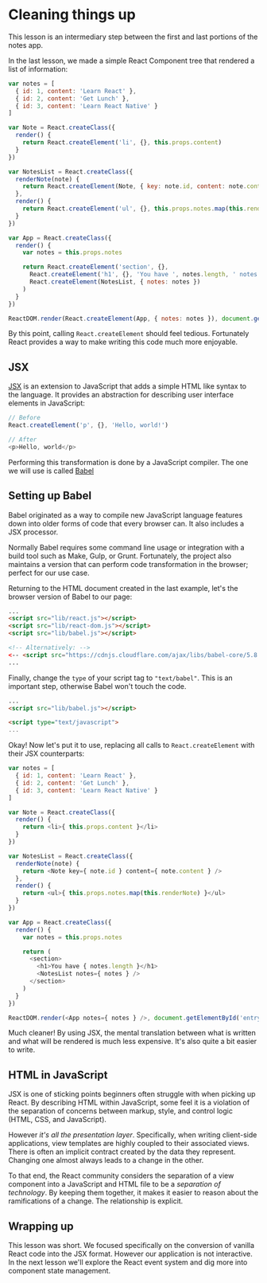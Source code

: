 # Cleaning things up

This lesson is an intermediary step between the first and last
portions of the notes app.

In the last lesson, we made a simple React Component tree that
rendered a list of information:

```javascript
var notes = [
  { id: 1, content: 'Learn React' },
  { id: 2, content: 'Get Lunch' },
  { id: 3, content: 'Learn React Native' }
]

var Note = React.createClass({
  render() {
    return React.createElement('li', {}, this.props.content)
  }
})

var NotesList = React.createClass({
  renderNote(note) {
    return React.createElement(Note, { key: note.id, content: note.content })
  },
  render() {
    return React.createElement('ul', {}, this.props.notes.map(this.renderNote))
  }
})

var App = React.createClass({
  render() {
    var notes = this.props.notes

    return React.createElement('section', {},
      React.createElement('h1', {}, 'You have ', notes.length, ' notes'),
      React.createElement(NotesList, { notes: notes })
    )
  }
})

ReactDOM.render(React.createElement(App, { notes: notes }), document.getElementById('entry-point'))
```

By this point, calling `React.createElement` should feel
tedious. Fortunately React provides a way to make writing this code
much more enjoyable.

## JSX

[JSX](https://facebook.github.io/react/docs/jsx-in-depth.html) is an
extension to JavaScript that adds a simple HTML like syntax to the
language. It provides an abstraction for describing user interface
elements in JavaScript:

```javascript
// Before
React.createElement('p', {}, 'Hello, world!')

// After
<p>Hello, world</p>
```

Performing this transformation is done by a JavaScript compiler. The
one we will use is called [Babel](https://babeljs.io)

## Setting up Babel

Babel originated as a way to compile new JavaScript language features
down into older forms of code that every browser can. It also includes
a JSX processor.

Normally Babel requires some command line usage or integration with a
build tool such as Make, Gulp, or Grunt. Fortunately, the project also
maintains a version that can perform code transformation in the
browser; perfect for our use case.

Returning to the HTML document created in the last example, let's the
browser version of Babel to our page:

```html
...
<script src="lib/react.js"></script>
<script src="lib/react-dom.js"></script>
<script src="lib/babel.js"></script>

<!-- Alternatively: -->
<-- <script src="https://cdnjs.cloudflare.com/ajax/libs/babel-core/5.8.34/browser.js"></script> -->
...
```

Finally, change the `type` of your script tag to `"text/babel"`. This is
an important step, otherwise Babel won't touch the code.

```html
...
<script src="lib/babel.js"></script>

<script type="text/javascript">
...
```

Okay! Now let's put it to use, replacing all calls to
`React.createElement` with their JSX counterparts:

```javascript
var notes = [
  { id: 1, content: 'Learn React' },
  { id: 2, content: 'Get Lunch' },
  { id: 3, content: 'Learn React Native' }
]

var Note = React.createClass({
  render() {
    return <li>{ this.props.content }</li>
  }
})

var NotesList = React.createClass({
  renderNote(note) {
    return <Note key={ note.id } content={ note.content } />
  },
  render() {
    return <ul>{ this.props.notes.map(this.renderNote) }</ul>
  }
})

var App = React.createClass({
  render() {
    var notes = this.props.notes

    return (
      <section>
        <h1>You have { notes.length }</h1>
        <NotesList notes={ notes } />
      </section>
    )
  }
})

ReactDOM.render(<App notes={ notes } />, document.getElementById('entry-point'))
```

Much cleaner! By using JSX, the mental translation between what is
written and what will be rendered is much less expensive. It's also
quite a bit easier to write.

## HTML in JavaScript

JSX is one of sticking points beginners often struggle with when
picking up React. By describing HTML within JavaScript, some feel it
is a violation of the separation of concerns between markup, style,
and control logic (HTML, CSS, and JavaScript).

However _it's all the presentation layer_. Specifically, when writing
client-side applications, view templates are highly coupled to
their associated views. There is often an implicit contract created by
the data they represent. Changing one almost always leads to a change
in the other.

To that end, the React community considers the separation of a view
component into a JavaScript and HTML file to be a _separation of
technology_. By keeping them together, it makes it easier to reason
about the ramifications of a change. The relationship is explicit.

## Wrapping up

This lesson was short. We focused specifically on the conversion of
vanilla React code into the JSX format. However our application is not
interactive. In the next lesson we'll explore the React event system
and dig more into component state management.
